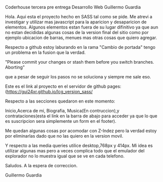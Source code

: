 
Coderhouse tercera pre entrega Desarrollo Web Guillermo Guardia

Hola. Aqui esta el proyecto hecho en SASS tal como se pide. Me atrevi a investigar y utilizar mas javascript para la aparicion y desaparicion de elementos. Algunos elementos estan fuera de su lugar difinitivo ya que aun no estan decididas algunas cosas de la version final del sitio como por ejemplo ubicacion de barras, menues mas otras cosas que quiero agregar.

Respecto a github estoy laburando en la rama "Cambio de portada" tengo un problema en la fusion que la verdad.

"Please commit your changes or stash them before you switch branches.
Aborting"

que a pesar de seguir los pasos no se soluciona y siempre me sale eso.

Este es el link al proyecto en el servidor de github pages:
                  (https://gui24xr.github.io/lcg_version_sass/
                  
Respecto a las secciones quedaron en este momento:

Inicio,Acerca de mi, Biografia, Musica(En contruccion),y contrataciones(esta el link en la barra de abajo para acceder ya que lo que es suscripcion sera simplemente un form en el footer).

Me quedan algunas cosas por acomodar con Z-Indez pero la verdad estoy por eliminarlas dado que no las quiero en la version movil.

Y respecto a las media queries utilice desktop,768px y 414px. Mi idea es utilizar algunas mas pero a veces complica todo que el emulador del explorador no lo muestra igual que se ve en cada telefono.

Saludos. A la espera de correccion.

   Guillermo Guardia
